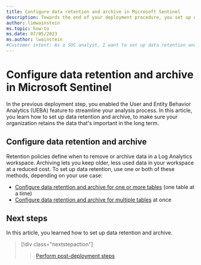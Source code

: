 ```yaml
---
title: Configure data retention and archive in Microsoft Sentinel
description: Towards the end of your deployment procedure, you set up data retention to suit your organization's needs.
author: limwainstein
ms.topic: how-to
ms.date: 07/05/2023
ms.author: lwainstein
#Customer intent: As a SOC analyst, I want to set up data retention and archive settings so I can retain the data that's important to my organization in the long term.
---
```


# Configure data retention and archive in Microsoft Sentinel

In the previous deployment step, you enabled the User and Entity Behavior Analytics (UEBA) feature to streamline your analysis process. In this article, you learn how to set up data retention and archive, to make sure your organization retains the data that's important in the long term. 

## Configure data retention and archive

Retention policies define when to remove or archive data in a Log Analytics workspace. Archiving lets you keep older, less used data in your workspace at a reduced cost. To set up data retention, use one or both of these methods, depending on your use case:

- [Configure data retention and archive for one or more tables](../azure-monitor/logs/data-retention-archive.md) (one table at a time)
- [Configure data retention and archive for multiple tables](https://github.com/Azure/Azure-Sentinel/tree/master/Tools/Archive-Log-Tool) at once

## Next steps

In this article, you learned how to set up data retention and archive.

> [!div class="nextstepaction"]
>>[Perform post-deployment steps](review-fine-tune-overview.md)